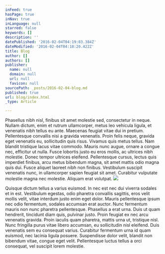 ```yaml
---
inFeed: true
hasPage: true
inNav: true
inLanguage: null
starred: false
keywords: []
description: ''
datePublished: '2016-02-04T04:19:03.384Z'
dateModified: '2016-02-04T04:18:20.422Z'
title: Blog
author: []
authors: []
publisher:
  name: null
  domain: null
  url: null
  favicon: null
sourcePath: _posts/2016-02-04-blog.md
published: true
url: blog/index.html
_type: Article

---
```

Phasellus nibh nisl, finibus sit amet molestie sed, consectetur in neque. Nullam dictum, enim et rutrum ullamcorper, metus leo vehicula ligula, et venenatis nibh tellus eu ante. Maecenas feugiat vitae dui in pretium. Pellentesque convallis nisi a gravida venenatis. Proin felis neque, gravida eget venenatis eu, sollicitudin quis risus. Vivamus quis metus tellus. Nam blandit tristique lacus vitae commodo. Mauris nunc augue, ornare a congue nec, efficitur ut nulla. Fusce lobortis justo eu eros mollis, ac ultrices nibh molestie. Donec tempor ultrices eleifend. Pellentesque cursus, lectus quis imperdiet finibus, arcu metus bibendum magna, sit amet mattis odio magna quis dui. Fusce aliquet laoreet nibh non finibus. Vestibulum suscipit venenatis nunc, in ullamcorper sapien feugiat sit amet. Curabitur vulputate molestie magna nec molestie. Aliquam erat volutpat. ![](https://the-grid-user-content.s3-us-west-2.amazonaws.com/eeef8beb-3fda-4cfb-bfa1-d9214f22b9ca.jpg)

Quisque dictum tellus a varius euismod. In nec est nec dui viverra sodales et in est. Vestibulum egestas, odio pharetra convallis sagittis, eros velit mollis velit, vitae interdum justo enim eget dolor. Mauris pellentesque ipsum nec odio fermentum, sodales accumsan erat auctor. Nunc fermentum mauris non nunc pharetra pellentesque. Phasellus a erat urna. Duis ut quam hendrerit, tincidunt diam quis, pulvinar justo. Proin feugiat ex nec arcu venenatis gravida. Proin iaculis quam pharetra, mattis urna ut, tristique nisl. Nunc fringilla purus vitae libero accumsan, eu sollicitudin nisl eleifend. Duis venenatis sem eu consequat varius. Curabitur fermentum urna id quam euismod, nec lacinia ligula posuere. Suspendisse dolor velit, blandit non bibendum vitae, congue eget velit. Pellentesque luctus tellus a orci consequat, vel suscipit lorem molestie.